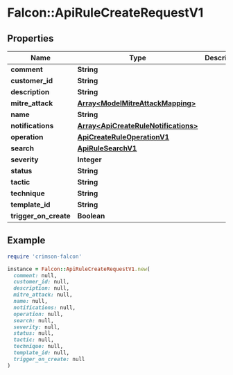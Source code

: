 # Falcon::ApiRuleCreateRequestV1

## Properties

| Name | Type | Description | Notes |
| ---- | ---- | ----------- | ----- |
| **comment** | **String** |  | [optional] |
| **customer_id** | **String** |  |  |
| **description** | **String** |  | [optional] |
| **mitre_attack** | [**Array&lt;ModelMitreAttackMapping&gt;**](ModelMitreAttackMapping.md) |  | [optional] |
| **name** | **String** |  |  |
| **notifications** | [**Array&lt;ApiCreateRuleNotifications&gt;**](ApiCreateRuleNotifications.md) |  | [optional] |
| **operation** | [**ApiCreateRuleOperationV1**](ApiCreateRuleOperationV1.md) |  |  |
| **search** | [**ApiRuleSearchV1**](ApiRuleSearchV1.md) |  |  |
| **severity** | **Integer** |  |  |
| **status** | **String** |  |  |
| **tactic** | **String** |  | [optional] |
| **technique** | **String** |  | [optional] |
| **template_id** | **String** |  |  |
| **trigger_on_create** | **Boolean** |  | [optional] |

## Example

```ruby
require 'crimson-falcon'

instance = Falcon::ApiRuleCreateRequestV1.new(
  comment: null,
  customer_id: null,
  description: null,
  mitre_attack: null,
  name: null,
  notifications: null,
  operation: null,
  search: null,
  severity: null,
  status: null,
  tactic: null,
  technique: null,
  template_id: null,
  trigger_on_create: null
)
```

